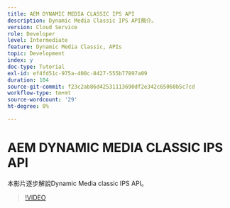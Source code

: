 ```yaml
---
title: AEM DYNAMIC MEDIA CLASSIC IPS API
description: Dynamic Media Classic IPS API簡介。
version: Cloud Service
role: Developer
level: Intermediate
feature: Dynamic Media Classic, APIs
topic: Development
index: y
doc-type: Tutorial
exl-id: ef4fd51c-975a-400c-8427-555b77897a09
duration: 104
source-git-commit: f23c2ab86d42531113690df2e342c65060b5c7cd
workflow-type: tm+mt
source-wordcount: '29'
ht-degree: 0%

---
```


# AEM DYNAMIC MEDIA CLASSIC IPS API

本影片逐步解說Dynamic Media classic IPS API。

>[!VIDEO](https://video.tv.adobe.com/v/335453?quality=12&learn=on)
